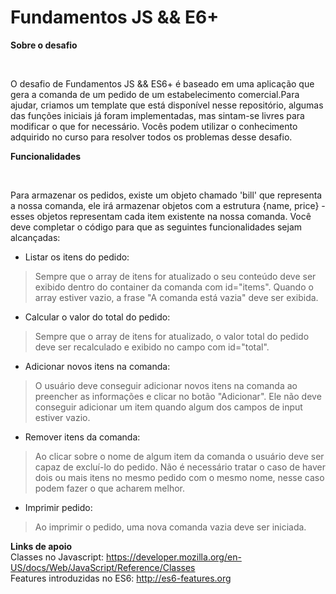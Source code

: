 # Fundamentos JS && E6+

**Sobre o desafio**

<br/>

 O desafio de Fundamentos JS && ES6+ é baseado em uma aplicação que gera a comanda de um pedido de um estabelecimento comercial.Para ajudar, criamos um template que está disponível nesse repositório, algumas das funções iniciais já foram implementadas, mas sintam-se livres para modificar o que for necessário. Vocês podem utilizar o conhecimento adquirido no curso para resolver todos os problemas desse desafio.

**Funcionalidades**

<br/>

Para armazenar os pedidos, existe um objeto chamado 'bill' que representa a nossa comanda, ele irá armazenar objetos com a estrutura {name, price} - esses objetos representam cada item existente na nossa comanda. Você deve completar o código para que as seguintes funcionalidades sejam alcançadas:

- Listar os itens do pedido:

> Sempre que o array de itens for atualizado o seu conteúdo deve ser exibido dentro do container da comanda com id="items". Quando o array estiver vazio, a frase "A comanda está vazia" deve ser exibida.

- Calcular o valor do total do pedido:

> Sempre que o array de itens for atualizado, o valor total do pedido deve ser recalculado e exibido no campo com id="total".

- Adicionar novos itens na comanda:

> O usuário deve conseguir adicionar novos itens na comanda ao preencher as informações e clicar no botão "Adicionar". Ele não deve conseguir adicionar um item quando algum dos campos de input estiver vazio.

- Remover itens da comanda:

> Ao clicar sobre o nome de algum item da comanda o usuário deve ser capaz de excluí-lo do pedido. Não é necessário tratar o caso de haver dois ou mais itens no mesmo pedido com o mesmo nome, nesse caso podem fazer o que acharem melhor.

- Imprimir pedido:

> Ao imprimir o pedido, uma nova comanda vazia deve ser iniciada.

**Links de apoio**
<br/>
Classes no Javascript: https://developer.mozilla.org/en-US/docs/Web/JavaScript/Reference/Classes
<br/>
Features introduzidas no ES6: http://es6-features.org

